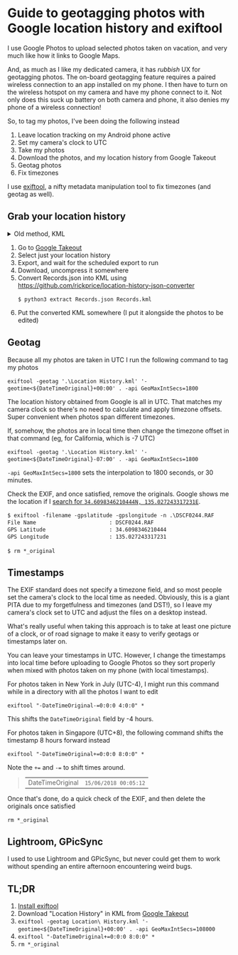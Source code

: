 # Guide to geotagging photos with Google location history and exiftool

I use Google Photos to upload selected photos taken on vacation, and very much like how it links to Google Maps.

And, as much as I like my dedicated camera, it has *rubbish* UX for geotagging photos. The on-board geotagging feature requires a paired wireless connection to an app installed on my phone. I then have to turn on the wireless hotspot on my camera and have my phone connect to it. Not only does this suck up battery on both camera and phone, it also denies my phone of a wireless connection!

So, to tag my photos, I've been doing the following instead

1. Leave location tracking on my Android phone active
2. Set my camera's clock to UTC
3. Take my photos
4. Download the photos, and my location history from Google Takeout
5. Geotag photos
6. Fix timezones

I use [exiftool](https://www.sno.phy.queensu.ca/~phil/exiftool/), a nifty metadata manipulation tool to fix timezones (and geotag as well).

## Grab your location history

<details>
<summary>Old method, KML</summary>
  
1. Go to [Google Takeout](https://takeout.google.com/settings/takeout)
2. Select just your location history and change it to KML
  ![Download location history in KML](./kml.png)
3. Download and uncompress it somewhere (I put it alongside the photos to be edited)
  
</details>

1. Go to [Google Takeout](https://takeout.google.com/settings/takeout)
2. Select just your location history
3. Export, and wait for the scheduled export to run
4. Download, uncompress it somewhere
5. Convert Records.json into KML using https://github.com/rickprice/location-history-json-converter
   ```
   $ python3 extract Records.json Records.kml
   ```
6. Put the converted KML somewhere (I put it alongside the photos to be edited)

## Geotag

Because all my photos are taken in UTC I run the following command to tag my photos

```
exiftool -geotag '.\Location History.kml' '-geotime<${DateTimeOriginal}+00:00' . -api GeoMaxIntSecs=1800
```

The location history obtained from Google is all in UTC. That matches my camera clock so there's no need to calculate and apply timezone offsets. Super convenient when photos span different timezones.

If, somehow, the photos are in local time then change the timezone offset in that command (eg, for California, which is -7 UTC)

```
exiftool -geotag '.\Location History.kml' '-geotime<${DateTimeOriginal}-07:00' . -api GeoMaxIntSecs=1800
```

`-api GeoMaxIntSecs=1800` sets the interpolation to 1800 seconds, or 30 minutes.

Check the EXIF, and once satisfied, remove the originals. Google shows me the location if I [search for `34.6098346210444N, 135.027243317231E`](https://www.google.com/search?q=34.6098346210444N%2C+135.027243317231E).

```
$ exiftool -filename -gpslatitude -gpslongitude -n .\DSCF0244.RAF
File Name                       : DSCF0244.RAF
GPS Latitude                    : 34.6098346210444
GPS Longitude                   : 135.027243317231

$ rm *_original
```

## Timestamps

The EXIF standard does not specify a timezone field, and so most people set the camera's clock to the local time as needed. Obviously, this is a giant PITA due to my forgetfulness and timezones (and DST!), so I leave my camera's clock set to UTC and adjust the files on a desktop instead.

What's really useful when taking this approach is to take at least one picture of a clock, or of road signage to make it easy to verify geotags or timestamps later on.

You can leave your timestamps in UTC. However, I change the timestamps into local time before uploading to Google Photos so they sort properly when mixed with photos taken on my phone (with local timestamps).

For photos taken in New York in July (UTC-4), I might run this command while in a directory with all the photos I want to edit

```
exiftool "-DateTimeOriginal-=0:0:0 4:0:0" *
```

This shifts the `DateTimeOriginal` field by -4 hours.

For photos taken in Singapore (UTC+8), the following command shifts the timestamp 8 hours forward instead

```
exiftool "-DateTimeOriginal+=0:0:0 8:0:0" *
```

Note the `+=` and `-=` to shift times around.

>|||
>|-|-|
>DateTimeOriginal|`15/06/2018 00:05:12`

Once that's done, do a quick check of the EXIF, and then delete the originals once satisfied

```
rm *_original
```

## Lightroom, GPicSync

I used to use Lightroom and GPicSync, but never could get them to work without spending an entire afternoon encountering weird bugs.

## TL;DR

1. [Install exiftool](https://www.sno.phy.queensu.ca/~phil/exiftool/)
2. Download "Location History" in KML from [Google Takeout](https://takeout.google.com/settings/takeout)
3. `exiftool -geotag Location\ History.kml '-geotime<${DateTimeOriginal}+00:00' . -api GeoMaxIntSecs=108000`
4. `exiftool "-DateTimeOriginal+=0:0:0 8:0:0" *`
5. `rm *_original`
